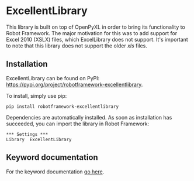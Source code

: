 # ExcellentLibrary
This library is built on top of OpenPyXL in order to bring its functionality to Robot Framework. The major motivation for this was to add support for Excel 2010 (XSLX) files, which ExcelLibrary does not support. It's important to note that this library does not support the older _xls_ files.

## Installation
ExcellentLibrary can be found on PyPI: https://pypi.org/project/robotframework-excellentlibrary.

To install, simply use pip:

```dos
pip install robotframework-excellentlibrary
```

Dependencies are automatically installed. As soon as installation has succeeded, you can import the library in Robot Framework:

```robot
*** Settings ***
Library  ExcellentLibrary
```

## Keyword documentation
For the keyword documentation [go here](https://bartkl.github.io/ExcellentLibrary.html).

